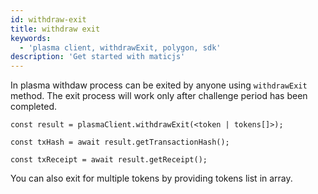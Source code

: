```yaml
---
id: withdraw-exit
title: withdraw exit
keywords:
  - 'plasma client, withdrawExit, polygon, sdk'
description: 'Get started with maticjs'
---
```


In plasma withdaw process can be exited by anyone using `withdrawExit` method. The exit process will work only after challenge period has been completed.

```
const result = plasmaClient.withdrawExit(<token | tokens[]>);

const txHash = await result.getTransactionHash();

const txReceipt = await result.getReceipt();

```

You can also exit for multiple tokens by providing tokens list in array.
